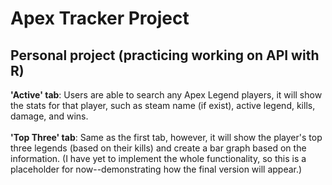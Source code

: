 # Apex Tracker Project
## Personal project (practicing working on API with R)
**'Active' tab**: Users are able to search any Apex Legend players, it will show the stats for that player, such as steam name (if exist), active legend, kills, damage, and wins.\
\
**'Top Three' tab**: Same as the first tab, however, it will show the player's top three legends (based on their kills) and create a bar graph based on the information. (I have yet to implement the whole functionality, so this is a placeholder for now--demonstrating how the final version will appear.)

